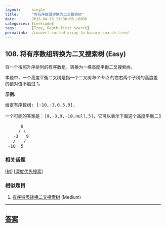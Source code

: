 ```yaml
---
layout:     single
title:      "将有序数组转换为二叉搜索树"
date:       2016-04-18 21:30:00 +0800
categories: [Leetcode]
tags:       [Tree, Depth-first Search]
permalink:  /convert-sorted-array-to-binary-search-tree/
---
```


## 108. 将有序数组转换为二叉搜索树 (Easy)

<p>将一个按照升序排列的有序数组，转换为一棵高度平衡二叉搜索树。</p>

<p>本题中，一个高度平衡二叉树是指一个二叉树<em>每个节点&nbsp;</em>的左右两个子树的高度差的绝对值不超过 1。</p>

<p><strong>示例:</strong></p>

<pre>给定有序数组: [-10,-3,0,5,9],

一个可能的答案是：[0,-3,9,-10,null,5]，它可以表示下面这个高度平衡二叉搜索树：

      0
     / \
   -3   9
   /   /
 -10  5
</pre>

### 相关话题
  [[树](https://github.com/openset/leetcode/tree/master/tag/tree/README.md)]
  [[深度优先搜索](https://github.com/openset/leetcode/tree/master/tag/depth-first-search/README.md)]

### 相似题目
  1. [有序链表转换二叉搜索树](/convert-sorted-list-to-binary-search-tree) (Medium)

---

## [答案](https://github.com/openset/leetcode/tree/master/problems/convert-sorted-array-to-binary-search-tree)
